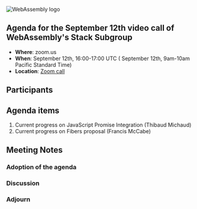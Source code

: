 ![WebAssembly logo](/images/WebAssembly.png)

## Agenda for the September 12th video call of WebAssembly's Stack Subgroup

- **Where**: zoom.us
- **When**:  September 12th, 16:00-17:00 UTC ( September 12th, 9am-10am Pacific Standard Time)
- **Location**: [Zoom call](https://zoom.us/j/91846860726?pwd=NVVNVmpvRVVFQkZTVzZ1dTFEcXgrdz09)


## Participants


## Agenda items

1. Current progress on JavaScript Promise Integration (Thibaud Michaud)
2. Current progress on Fibers proposal (Francis McCabe)

## Meeting Notes

### Adoption of the agenda

### Discussion

### Adjourn
